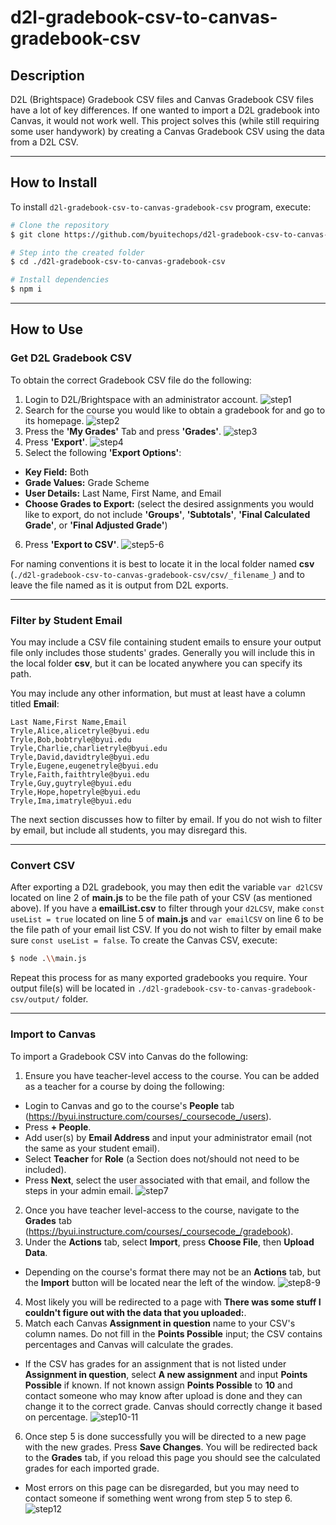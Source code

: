 # d2l-gradebook-csv-to-canvas-gradebook-csv
## Description

D2L (Brightspace) Gradebook CSV files and Canvas Gradebook CSV files have a lot of key differences. If one wanted to import a D2L gradebook into Canvas, it would not work well. This project solves this (while still requiring some user handywork) by creating a Canvas Gradebook CSV using the data from a D2L CSV.

---
## How to Install

To install `d2l-gradebook-csv-to-canvas-gradebook-csv` program, execute:

```sh
# Clone the repository
$ git clone https://github.com/byuitechops/d2l-gradebook-csv-to-canvas-gradebook-csv.git

# Step into the created folder
$ cd ./d2l-gradebook-csv-to-canvas-gradebook-csv

# Install dependencies
$ npm i
```

---
## How to Use
### Get D2L Gradebook CSV

To obtain the correct Gradebook CSV file do the following:

1. Login to D2L/Brightspace with an administrator account. ![step1](https://github.com/byuitechops/d2l-gradebook-csv-to-canvas-gradebook-csv/blob/master/walkthrough/Slide1.PNG)
2. Search for the course you would like to obtain a gradebook for and go to its homepage. ![step2](https://github.com/byuitechops/d2l-gradebook-csv-to-canvas-gradebook-csv/blob/master/walkthrough/Slide2.PNG)
3. Press the **'My Grades'** Tab and press **'Grades'**. ![step3](https://github.com/byuitechops/d2l-gradebook-csv-to-canvas-gradebook-csv/blob/master/walkthrough/Slide3.PNG)
4. Press **'Export'**. ![step4](https://github.com/byuitechops/d2l-gradebook-csv-to-canvas-gradebook-csv/blob/master/walkthrough/Slide4.PNG)
5. Select the following **'Export Options'**: 
  - **Key Field:** Both
  - **Grade Values:** Grade Scheme
  - **User Details:** Last Name, First Name, and Email
  - **Choose Grades to Export:** (select the desired assignments you would like to export, do not include **'Groups'**, **'Subtotals'**, **'Final Calculated Grade'**, or **'Final Adjusted Grade'**)
6. Press **'Export to CSV'**. ![step5-6](https://github.com/byuitechops/d2l-gradebook-csv-to-canvas-gradebook-csv/blob/master/walkthrough/Slide5.PNG)

For naming conventions it is best to locate it in the local folder named **csv** (`./d2l-gradebook-csv-to-canvas-gradebook-csv/csv/_filename_`) and to leave the file named as it is output from D2L exports.

---
### Filter by Student Email

You may include a CSV file containing student emails to ensure your output file only includes those students' grades. Generally you will include this in the local folder **csv**, but it can be located anywhere you can specify its path.

You may include any other information, but must at least have a column titled **Email**:
```csv
Last Name,First Name,Email
Tryle,Alice,alicetryle@byui.edu
Tryle,Bob,bobtryle@byui.edu
Tryle,Charlie,charlietryle@byui.edu
Tryle,David,davidtryle@byui.edu
Tryle,Eugene,eugenetryle@byui.edu
Tryle,Faith,faithtryle@byui.edu
Tryle,Guy,guytryle@byui.edu
Tryle,Hope,hopetryle@byui.edu
Tryle,Ima,imatryle@byui.edu

```

The next section discusses how to filter by email. If you do not wish to filter by email, but include all students, you may disregard this.

---
### Convert CSV

After exporting a D2L gradebook, you may then edit the variable `var d2lCSV` located on line 2 of **main.js** to be the file path of your CSV (as mentioned above).
If you have a **emailList.csv** to filter through your `d2LCSV`, make `const useList = true` located on line 5 of **main.js** and `var emailCSV` on line 6 to be the file path of your email list CSV.
If you do not wish to filter by email make sure `const useList = false`.
To create the Canvas CSV, execute:

```sh
$ node .\\main.js
```

Repeat this process for as many exported gradebooks you require. Your output file(s) will be located in `./d2l-gradebook-csv-to-canvas-gradebook-csv/output/` folder.

---
### Import to Canvas

To import a Gradebook CSV into Canvas do the following:

1. Ensure you have teacher-level access to the course. You can be added as a teacher for a course by doing the following:
  - Login to Canvas and go to the course's **People** tab (https://byui.instructure.com/courses/_coursecode_/users).
  - Press **+ People**.
  - Add user(s) by **Email Address** and input your administrator email (not the same as your student email).
  - Select **Teacher** for **Role** (a Section does not/should not need to be included).
  - Press **Next**, select the user associated with that email, and follow the steps in your admin email.
  ![step7](https://github.com/byuitechops/d2l-gradebook-csv-to-canvas-gradebook-csv/blob/master/walkthrough/Slide6.PNG)
2. Once you have teacher level-access to the course, navigate to the **Grades** tab (https://byui.instructure.com/courses/_coursecode_/gradebook).
3. Under the **Actions** tab, select **Import**, press **Choose File**, then **Upload Data**.
  - Depending on the course's format there may not be an **Actions** tab, but the **Import** button will be located near the left of the window.
  ![step8-9](https://github.com/byuitechops/d2l-gradebook-csv-to-canvas-gradebook-csv/blob/master/walkthrough/Slide7.PNG)
4. Most likely you will be redirected to a page with **There was some stuff I couldn't figure out with the data that you uploaded:**.
5. Match each Canvas **Assignment in question** name to your CSV's column names. Do not fill in the **Points Possible** input; the CSV contains percentages and Canvas will calculate the grades.
  - If the CSV has grades for an assignment that is not listed under **Assignment in question**, select **A new assignment** and input **Points Possible** if known. If not known assign **Points Possible** to **10** and contact someone who may know after upload is done and they can change it to the correct grade. Canvas should correctly change it based on percentage.
  ![step10-11](https://github.com/byuitechops/d2l-gradebook-csv-to-canvas-gradebook-csv/blob/master/walkthrough/Slide8.PNG)
6. Once step 5 is done successfully you will be directed to a new page with the new grades. Press **Save Changes**. You will be redirected back to the **Grades** tab, if you reload this page you should see the calculated grades for each imported grade.
  - Most errors on this page can be disregarded, but you may need to contact someone if something went wrong from step 5 to step 6.
  ![step12](https://github.com/byuitechops/d2l-gradebook-csv-to-canvas-gradebook-csv/blob/master/walkthrough/Slide5.PNG)